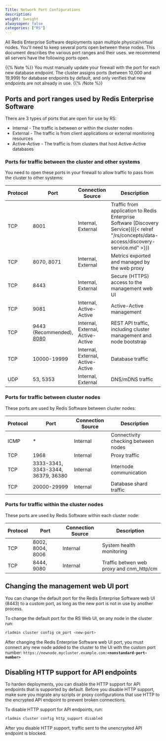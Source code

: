 ```yaml
---
Title: Network Port Configurations
description:
weight: $weight
alwaysopen: false
categories: ["RS"]
---
```

All Redis Enterprise Software deployments span multiple physical/virtual nodes. You'll need to keep several ports open between these nodes. This document describes the various port ranges and their uses.
we recommend all servers have the following ports open.

{{% Note %}}
You must manually update your firewall with the port for each new database endpoint. The cluster assigns ports (between 10,000 and 19,999) for database endpoints by default, and only verifies that new endpoints are not already in use.
{{% /Note %}}

## Ports and port ranges used by Redis Enterprise Software

There are 3 types of ports that are open for use by RS:

- Internal - The traffic is between or within the cluster nodes
- External - The traffic is from client applications or external monitoring resources
- Active-Active - The traffic is from clusters that host Active-Active databases

### Ports for traffic between the cluster and other systems

You need to open these ports in your firewall to allow traffic to pass from the cluster to other systems:

| Protocol | Port | Connection Source | Description |
|------------|-----------------|-----------------|-----------------|
| TCP | 8001 | Internal, External | Traffic from application to Redis Enterprise Software [Discovery Service]({{< relref "/rs/concepts/data-access/discovery-service.md" >}}) |
| TCP | 8070, 8071 | Internal, External | Metrics exported and managed by the web proxy |
| TCP | 8443 | Internal, External | Secure (HTTPS) access to the management web UI |
| TCP | 9081 | Internal, Active-Active | Active-Active management |
| TCP | 9443 (Recommended), [8080](#turning-off-http-support) | Internal, External, Active-Active | REST API traffic, including cluster management and node bootstrap |
| TCP | 10000-19999 | Internal, External, Active-Active | Database traffic |
| UDP | 53, 5353 | Internal, External | DNS/mDNS traffic |

### Ports for traffic between cluster nodes

These ports are used by Redis Software between cluster nodes:

| Protocol | Port | Connection Source | Description |
|------------|-----------------|-----------------|-----------------|
| ICMP | * | Internal | Connectivity checking between nodes |
| TCP | 1968 | Internal | Proxy traffic |
| TCP | 3333-3341, 3343-3344, 36379, 36380 | Internal | Internode communication |
| TCP | 20000-29999 | Internal | Database shard traffic |

### Ports for traffic within the cluster nodes

These ports are used by Redis Software within each cluster node:

| Protocol | Port | Connection Source | Description |
|------------|-----------------|-----------------|-----------------|
| TCP | 8002, 8004, 8006 | Internal | System health monitoring |
| TCP | 8444, 9080 | Internal | Traffic betwen web proxy and cnm_http/cm |

## Changing the management web UI port

You can change the default port for the Redis Enterprise Software web UI (8443) to a custom port, as long as the new port is not in use by another process.

To change the default port for the RS Web UI, on any node in the cluster run:

```sh
rladmin cluster config cm_port <new-port>
```

After changing the Redis Enterprise Software web UI port, you must connect any new node added to the cluster to the UI with the custom port number:
`https://newnode.mycluster.example.com:`**`<nonstandard-port-number>`**

## Disabling HTTP support for API endpoints

To harden deployments, you can disable the HTTP support for API endpoints that is supported by default.
Before you disable HTTP support, make sure you migrate any scripts or proxy configurations that use HTTP to the encrypted API endpoint to prevent broken connections.

To disable HTTP support for API endpoints, run:

```sh
rladmin cluster config http_support disabled
```

After you disable HTTP support, traffic sent to the unencrypted API endpoint is blocked.
